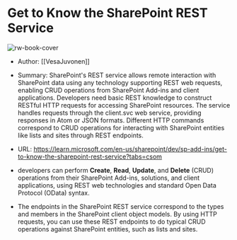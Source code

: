 # Get to Know the SharePoint REST Service

![rw-book-cover](https://learn.microsoft.com/en-us/media/open-graph-image.png)

- Author: [[VesaJuvonen]]
- Summary: SharePoint's REST service allows remote interaction with SharePoint data using any technology supporting REST web requests, enabling CRUD operations from SharePoint Add-ins and client applications. Developers need basic REST knowledge to construct RESTful HTTP requests for accessing SharePoint resources. The service handles requests through the client.svc web service, providing responses in Atom or JSON formats. Different HTTP commands correspond to CRUD operations for interacting with SharePoint entities like lists and sites through REST endpoints.
- URL: https://learn.microsoft.com/en-us/sharepoint/dev/sp-add-ins/get-to-know-the-sharepoint-rest-service?tabs=csom

- developers can perform **Create**, **Read**, **Update**, and **Delete** (CRUD) operations from their SharePoint Add-ins, solutions, and client applications, using REST web technologies and standard Open Data Protocol (OData) syntax.
- The endpoints in the SharePoint REST service correspond to the types and members in the SharePoint client object models. By using HTTP requests, you can use these REST endpoints to do typical CRUD operations against SharePoint entities, such as lists and sites. 